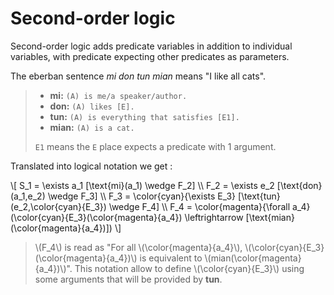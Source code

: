 # Second-order logic

Second-order logic adds predicate variables in addition to individual variables,
with predicate expecting other predicates as parameters.

The eberban sentence *mi don tun mian* means "I like all cats".

> - **mi:** `(A) is me/a speaker/author.`  
> - **don:** `(A) likes [E].`  
> - **tun:** `(A) is everything that satisfies [E1].`  
> - **mian:** `(A) is a cat.`
>
> `E1` means the `E` place expects a predicate with 1 argument.

Translated into logical notation we get :

\\[
S_1 = \exists a_1 [\text{mi}(a_1)      \wedge F_2] \\\\
F_2 = \exists e_2 [\text{don}(a_1,e_2) \wedge F_3] \\\\
F_3 = \color{cyan}{\exists E_3} [\text{tun}(e_2,\color{cyan}{E_3}) \wedge F_4] \\\\
F_4 = \color{magenta}{\forall a_4} (\color{cyan}{E_3}(\color{magenta}{a_4})
\leftrightarrow [\text{mian}(\color{magenta}{a_4})])
\\]

> \\(F_4\\) is read as "For all \\(\color{magenta}{a_4}\\),
> \\(\color{cyan}{E_3}(\color{magenta}{a_4})\\) is equivalent to
> \\(mian(\color{magenta}{a_4})\\)". This notation allow to define
> \\(\color{cyan}{E_3}\\) using some arguments that will be provided by **tun**.